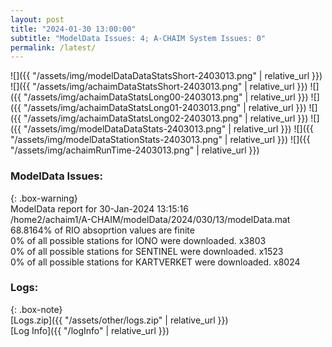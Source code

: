 ```yaml
---
layout: post
title: "2024-01-30 13:00:00"
subtitle: "ModelData Issues: 4; A-CHAIM System Issues: 0"
permalink: /latest/
---
```


![]({{ "/assets/img/modelDataDataStatsShort-2403013.png" | relative_url }})
![]({{ "/assets/img/achaimDataStatsShort-2403013.png" | relative_url }})
![]({{ "/assets/img/achaimDataStatsLong00-2403013.png" | relative_url }})
![]({{ "/assets/img/achaimDataStatsLong01-2403013.png" | relative_url }})
![]({{ "/assets/img/achaimDataStatsLong02-2403013.png" | relative_url }})
![]({{ "/assets/img/modelDataDataStats-2403013.png" | relative_url }})
![]({{ "/assets/img/modelDataStationStats-2403013.png" | relative_url }})
![]({{ "/assets/img/achaimRunTime-2403013.png" | relative_url }})


### ModelData Issues:  
  
{: .box-warning}  
 ModelData report for 30-Jan-2024 13:15:16   
 /home2/achaim1/A-CHAIM/modelData/2024/030/13/modelData.mat   
 68.8164% of RIO absoprtion values are finite   
 0% of all possible stations for IONO were downloaded. x3803   
 0% of all possible stations for SENTINEL were downloaded. x1523   
 0% of all possible stations for KARTVERKET were downloaded. x8024   
  


### Logs:  
  
{: .box-note}  
[Logs.zip]({{ "/assets/other/logs.zip" | relative_url }})  
[Log Info]({{ "/logInfo" | relative_url }})  
